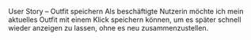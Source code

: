 User Story – Outfit speichern 
Als beschäftigte Nutzerin möchte ich mein aktuelles Outfit mit einem Klick speichern können, um es später schnell wieder anzeigen zu lassen, ohne es neu zusammenzustellen. 